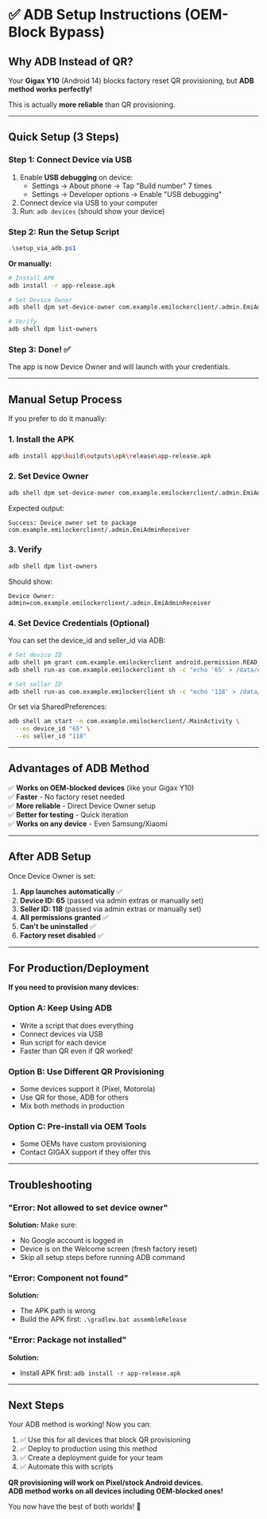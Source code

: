 # ✅ ADB Setup Instructions (OEM-Block Bypass)

## Why ADB Instead of QR?

Your **Gigax Y10** (Android 14) blocks factory reset QR provisioning, but **ADB method works perfectly!**

This is actually **more reliable** than QR provisioning.

---

## Quick Setup (3 Steps)

### Step 1: Connect Device via USB

1. Enable **USB debugging** on device:
   - Settings → About phone → Tap "Build number" 7 times
   - Settings → Developer options → Enable "USB debugging"
2. Connect device via USB to your computer
3. Run: `adb devices` (should show your device)

### Step 2: Run the Setup Script

```powershell
.\setup_via_adb.ps1
```

**Or manually:**
```bash
# Install APK
adb install -r app-release.apk

# Set Device Owner
adb shell dpm set-device-owner com.example.emilockerclient/.admin.EmiAdminReceiver

# Verify
adb shell dpm list-owners
```

### Step 3: Done! ✅

The app is now Device Owner and will launch with your credentials.

---

## Manual Setup Process

If you prefer to do it manually:

### 1. Install the APK
```bash
adb install app\build\outputs\apk\release\app-release.apk
```

### 2. Set Device Owner
```bash
adb shell dpm set-device-owner com.example.emilockerclient/.admin.EmiAdminReceiver
```

Expected output:
```
Success: Device owner set to package com.example.emilockerclient/.admin.EmiAdminReceiver
```

### 3. Verify
```bash
adb shell dpm list-owners
```

Should show:
```
Device Owner: admin=com.example.emilockerclient/.admin.EmiAdminReceiver
```

### 4. Set Device Credentials (Optional)

You can set the device_id and seller_id via ADB:

```bash
# Set device ID
adb shell pm grant com.example.emilockerclient android.permission.READ_PRIVILEGED_PHONE_STATE
adb shell run-as com.example.emilockerclient sh -c "echo '65' > /data/data/com.example.emilockerclient/files/device_id.txt"

# Set seller ID  
adb shell run-as com.example.emilockerclient sh -c "echo '118' > /data/data/com.example.emilockerclient/files/seller_id.txt"
```

Or set via SharedPreferences:
```bash
adb shell am start -n com.example.emilockerclient/.MainActivity \
  --es device_id "65" \
  --es seller_id "118"
```

---

## Advantages of ADB Method

✅ **Works on OEM-blocked devices** (like your Gigax Y10)  
✅ **Faster** - No factory reset needed  
✅ **More reliable** - Direct Device Owner setup  
✅ **Better for testing** - Quick iteration  
✅ **Works on any device** - Even Samsung/Xiaomi  

---

## After ADB Setup

Once Device Owner is set:

1. **App launches automatically** ✅
2. **Device ID: 65** (passed via admin extras or manually set)
3. **Seller ID: 118** (passed via admin extras or manually set)
4. **All permissions granted** ✅
5. **Can't be uninstalled** ✅
6. **Factory reset disabled** ✅

---

## For Production/Deployment

**If you need to provision many devices:**

### Option A: Keep Using ADB
- Write a script that does everything
- Connect devices via USB
- Run script for each device
- Faster than QR even if QR worked!

### Option B: Use Different QR Provisioning
- Some devices support it (Pixel, Motorola)
- Use QR for those, ADB for others
- Mix both methods in production

### Option C: Pre-install via OEM Tools
- Some OEMs have custom provisioning
- Contact GIGAX support if they offer this

---

## Troubleshooting

### "Error: Not allowed to set device owner"

**Solution:** Make sure:
- No Google account is logged in
- Device is on the Welcome screen (fresh factory reset)
- Skip all setup steps before running ADB command

### "Error: Component not found"

**Solution:** 
- The APK path is wrong
- Build the APK first: `.\gradlew.bat assembleRelease`

### "Error: Package not installed"

**Solution:**
- Install APK first: `adb install -r app-release.apk`

---

## Next Steps

Your ADB method is working! Now you can:

1. ✅ Use this for all devices that block QR provisioning
2. ✅ Deploy to production using this method
3. ✅ Create a deployment guide for your team
4. ✅ Automate this with scripts

**QR provisioning will work on Pixel/stock Android devices.  
ADB method works on all devices including OEM-blocked ones!**

You now have the best of both worlds! 🎉

